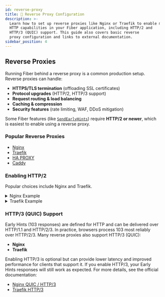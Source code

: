 ```yaml
---
id: reverse-proxy
title: 🔄 Reverse Proxy Configuration
description: >-
  Learn how to set up reverse proxies like Nginx or Traefik to enable modern
  HTTP capabilities in your Fiber application, including HTTP/2 and 
  HTTP/3 (QUIC) support. This guide also covers basic reverse
  proxy configuration and links to external documentation.
sidebar_position: 4
---
```


## Reverse Proxies

Running Fiber behind a reverse proxy is a common production setup.  
Reverse proxies can handle:

- **HTTPS/TLS termination** (offloading SSL certificates)
- **Protocol upgrades** (HTTP/2, HTTP/3 support)
- **Request routing & load balancing**
- **Caching & compression**
- **Security features** (rate limiting, WAF, DDoS mitigation)

Some Fiber features (like [`SendEarlyHints`](../api/ctx.md#sendearlyhints)) require **HTTP/2 or newer**, which is easiest to enable using a reverse proxy.

### Popular Reverse Proxies

- [Nginx](https://nginx.org/)
- [Traefik](https://traefik.io/)
- [HA PROXY](https://www.haproxy.com/)
- [Caddy](https://caddyserver.com/)

### Enabling HTTP/2

Popular choices include Nginx and Traefik.

<details>
<summary>Nginx Example</summary>

```nginx title="nginx.conf"
server {
    listen 443 ssl;
    http2 on;
    server_name example.com;

    ssl_certificate     /etc/ssl/certs/example.crt;
    ssl_certificate_key /etc/ssl/private/example.key;

    location / {
        proxy_pass http://127.0.0.1:3000;
        proxy_http_version 1.1;
        proxy_set_header Connection "";
        proxy_set_header Host $host;
        proxy_set_header X-Forwarded-For $proxy_add_x_forwarded_for;
        proxy_set_header X-Forwarded-Proto $scheme;
    }
}
```

This configuration enables HTTP/2 with TLS and proxies requests to your Fiber app on port 3000.
</details>
<details>
<summary>Traefik Example</summary>

```yaml title="traefik.yaml"
entryPoints:
  websecure:
    address: ":443"

http:
  routers:
    app:
      rule: "Host(`example.com`)"
      entryPoints:
        - websecure
      service: app
      tls: {}

  services:
    app:
      loadBalancer:
        servers:
          - url: "http://127.0.0.1:3000"
```

With this configuration, Traefik terminates TLS and serves your app over HTTP/2.
</details>

### HTTP/3 (QUIC) Support

Early Hints (103 responses) are defined for HTTP and can be delivered over HTTP/1.1 and HTTP/2/3. In practice, browsers process 103 most reliably over HTTP/2/3. Many reverse proxies also support HTTP/3 (QUIC):

- **Nginx**
- **Traefik**

Enabling HTTP/3 is optional but can provide lower latency and improved performance for clients that support it. If you enable HTTP/3, your Early Hints responses will still work as expected.
For more details, see the official documentation:

- [Nginx QUIC / HTTP/3](https://nginx.org/en/docs/quic.html)
- [Traefik HTTP/3](https://doc.traefik.io/traefik/reference/install-configuration/entrypoints/#http3)
